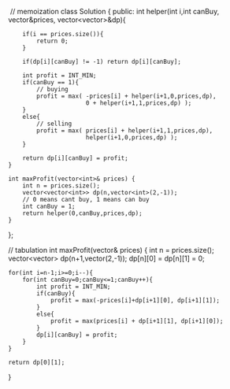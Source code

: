 ​
// memoization
class Solution {
public:
    int helper(int i,int canBuy, vector<int>&prices, vector<vector<int>>&dp){
        
        if(i == prices.size()){
            return 0;
        }
        
        if(dp[i][canBuy] != -1) return dp[i][canBuy];
        
        int profit = INT_MIN;
        if(canBuy == 1){
            // buying
            profit = max( -prices[i] + helper(i+1,0,prices,dp),
                          0 + helper(i+1,1,prices,dp) );
        }
        else{
            // selling
            profit = max( prices[i] + helper(i+1,1,prices,dp),
                          helper(i+1,0,prices,dp) );
        }
        
        return dp[i][canBuy] = profit;
    }
    
    int maxProfit(vector<int>& prices) {
        int n = prices.size();
        vector<vector<int>> dp(n,vector<int>(2,-1));
        // 0 means cant buy, 1 means can buy 
        int canBuy = 1; 
        return helper(0,canBuy,prices,dp);
    }
};
    
// tabulation
int maxProfit(vector<int>& prices) {
    int n = prices.size();
    vector<vector<int>> dp(n+1,vector<int>(2,-1));
    dp[n][0] = dp[n][1] = 0;

    for(int i=n-1;i>=0;i--){
        for(int canBuy=0;canBuy<=1;canBuy++){
            int profit = INT_MIN;
            if(canBuy){
                profit = max(-prices[i]+dp[i+1][0], dp[i+1][1]);
            }
            else{
                profit = max(prices[i] + dp[i+1][1], dp[i+1][0]);
            }
            dp[i][canBuy] = profit;
        }
    }

    return dp[0][1];
}
